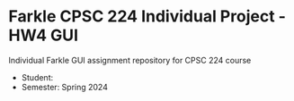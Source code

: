 # Farkle CPSC 224 Individual Project - HW4 GUI

Individual Farkle GUI assignment repository for CPSC 224 course

- Student:  
- Semester: Spring 2024
